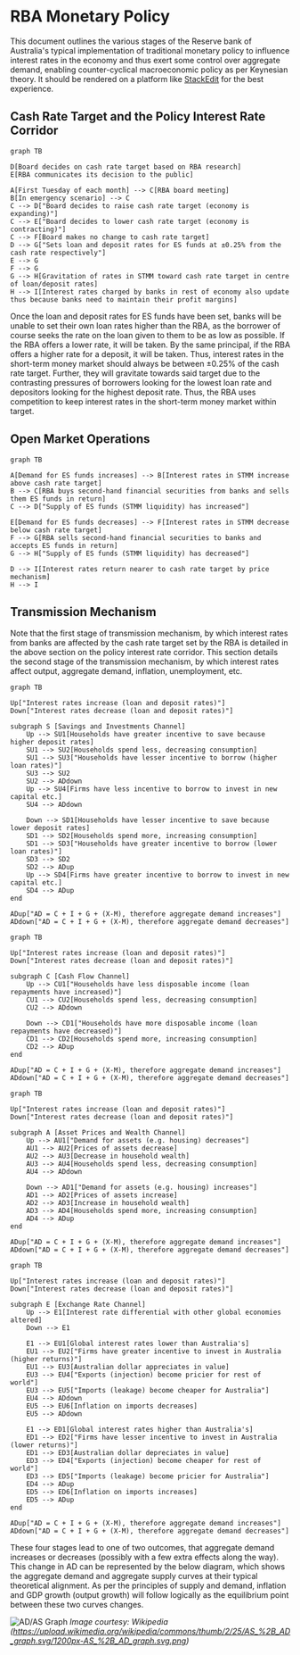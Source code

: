 

# RBA Monetary Policy

This document outlines the various stages of the Reserve bank of Australia's typical implementation of traditional monetary policy to influence interest rates in the economy and thus exert some control over aggregate demand, enabling counter-cyclical macroeconomic policy as per Keynesian theory. It should be rendered on a platform like [StackEdit](https://stackedit.io) for the best experience.

## Cash Rate Target and the Policy Interest Rate Corridor

```mermaid
graph TB

D[Board decides on cash rate target based on RBA research]
E[RBA communicates its decision to the public]

A[First Tuesday of each month] --> C[RBA board meeting]
B[In emergency scenario] --> C
C --> D["Board decides to raise cash rate target (economy is expanding)"]
C --> E["Board decides to lower cash rate target (economy is contracting)"]
C --> F[Board makes no change to cash rate target]
D --> G["Sets loan and deposit rates for ES funds at ±0.25% from the cash rate respectively"]
E --> G
F --> G
G --> H[Gravitation of rates in STMM toward cash rate target in centre of loan/deposit rates]
H --> I[Interest rates charged by banks in rest of economy also update thus because banks need to maintain their profit margins]
```

Once the loan and deposit rates for ES funds have been set, banks will be unable to set their own loan rates higher than the RBA, as the borrower of course seeks the rate on the loan given to them to be as low as possible. If the RBA offers a lower rate, it will be taken. By the same principal, if the RBA offers a higher rate for a deposit, it will be taken. Thus, interest rates in the short-term money market should always be between ±0.25% of the cash rate target. Further, they will gravitate towards said target due to the contrasting pressures of borrowers looking for the lowest loan rate and depositors looking for the highest deposit rate. Thus, the RBA uses competition to keep interest rates in the short-term money market within target.

## Open Market Operations

```mermaid
graph TB

A[Demand for ES funds increases] --> B[Interest rates in STMM increase above cash rate target]
B --> C[RBA buys second-hand financial securities from banks and sells them ES funds in return]
C --> D["Supply of ES funds (STMM liquidity) has increased"]

E[Demand for ES funds decreases] --> F[Interest rates in STMM decrease below cash rate target]
F --> G[RBA sells second-hand financial securities to banks and accepts ES funds in return]
G --> H["Supply of ES funds (STMM liquidity) has decreased"]

D --> I[Interest rates return nearer to cash rate target by price mechanism]
H --> I
```

## Transmission Mechanism

Note that the first stage of transmission mechanism, by which interest rates from banks are affected by the cash rate target set by the RBA is detailed in the above section on the policy interest rate corridor. This section details the second stage of the transmission mechanism, by which interest rates affect output, aggregate demand, inflation, unemployment, etc.

```mermaid
graph TB

Up["Interest rates increase (loan and deposit rates)"]
Down["Interest rates decrease (loan and deposit rates)"]

subgraph S [Savings and Investments Channel]
	Up --> SU1[Households have greater incentive to save because higher deposit rates]
	SU1 --> SU2[Households spend less, decreasing consumption]
	SU1 --> SU3["Households have lesser incentive to borrow (higher loan rates)"]
	SU3 --> SU2
	SU2 --> ADdown
	Up --> SU4[Firms have less incentive to borrow to invest in new capital etc.]
	SU4 --> ADdown

	Down --> SD1[Households have lesser incentive to save because lower deposit rates]
	SD1 --> SD2[Households spend more, increasing consumption]
	SD1 --> SD3["Households have greater incentive to borrow (lower loan rates)"]
	SD3 --> SD2
	SD2 --> ADup
	Up --> SD4[Firms have greater incentive to borrow to invest in new capital etc.]
	SD4 --> ADup
end

ADup["AD = C + I + G + (X-M), therefore aggregate demand increases"]
ADdown["AD = C + I + G + (X-M), therefore aggregate demand decreases"]
```

```mermaid
graph TB

Up["Interest rates increase (loan and deposit rates)"]
Down["Interest rates decrease (loan and deposit rates)"]

subgraph C [Cash Flow Channel]
	Up --> CU1["Households have less disposable income (loan repayments have increased)"]
	CU1 --> CU2[Households spend less, decreasing consumption]
	CU2 --> ADdown

	Down --> CD1["Households have more disposable income (loan repayments have decreased)"]
	CD1 --> CD2[Households spend more, increasing consumption]
	CD2 --> ADup
end

ADup["AD = C + I + G + (X-M), therefore aggregate demand increases"]
ADdown["AD = C + I + G + (X-M), therefore aggregate demand decreases"]
```

```mermaid
graph TB

Up["Interest rates increase (loan and deposit rates)"]
Down["Interest rates decrease (loan and deposit rates)"]

subgraph A [Asset Prices and Wealth Channel]
	Up --> AU1["Demand for assets (e.g. housing) decreases"]
	AU1 --> AU2[Prices of assets decrease]
	AU2 --> AU3[Decrease in household wealth]
	AU3 --> AU4[Households spend less, decreasing consumption]
	AU4 --> ADdown

	Down --> AD1["Demand for assets (e.g. housing) increases"]
	AD1 --> AD2[Prices of assets increase]
	AD2 --> AD3[Increase in household wealth]
	AD3 --> AD4[Households spend more, increasing consumption]
	AD4 --> ADup
end

ADup["AD = C + I + G + (X-M), therefore aggregate demand increases"]
ADdown["AD = C + I + G + (X-M), therefore aggregate demand decreases"]
```

```mermaid
graph TB

Up["Interest rates increase (loan and deposit rates)"]
Down["Interest rates decrease (loan and deposit rates)"]

subgraph E [Exchange Rate Channel]
	Up --> E1[Interest rate differential with other global economies altered]
	Down --> E1
	
	E1 --> EU1[Global interest rates lower than Australia's]
	EU1 --> EU2["Firms have greater incentive to invest in Australia (higher returns)"]
	EU1 --> EU3[Australian dollar appreciates in value]
	EU3 --> EU4["Exports (injection) become pricier for rest of world"]
	EU3 --> EU5["Imports (leakage) become cheaper for Australia"]
	EU4 --> ADdown
	EU5 --> EU6[Inflation on imports decreases]
	EU5 --> ADdown

	E1 --> ED1[Global interest rates higher than Australia's]
	ED1 --> ED2["Firms have lesser incentive to invest in Australia (lower returns)"]
	ED1 --> ED3[Australian dollar depreciates in value]
	ED3 --> ED4["Exports (injection) become cheaper for rest of world"]
	ED3 --> ED5["Imports (leakage) become pricier for Australia"]
	ED4 --> ADup
	ED5 --> ED6[Inflation on imports increases]
	ED5 --> ADup
end

ADup["AD = C + I + G + (X-M), therefore aggregate demand increases"]
ADdown["AD = C + I + G + (X-M), therefore aggregate demand decreases"]
```

These four stages lead to one of two outcomes, that aggregate demand increases or decreases (possibly with a few extra effects along the way). This change in AD can be represented by the below diagram, which shows the aggregate demand and aggregate supply curves at their typical theoretical alignment. As per the principles of supply and demand, inflation and GDP growth (output growth) will follow logically as the equilibrium point between these two curves changes.

![AD/AS Graph](https://upload.wikimedia.org/wikipedia/commons/thumb/2/25/AS_+_AD_graph.svg/1200px-AS_+_AD_graph.svg.png)
*Image courtesy: Wikipedia (https://upload.wikimedia.org/wikipedia/commons/thumb/2/25/AS_%2B_AD_graph.svg/1200px-AS_%2B_AD_graph.svg.png)*
<!--stackedit_data:
eyJoaXN0b3J5IjpbMTQ0OTUyNTk1MV19
-->